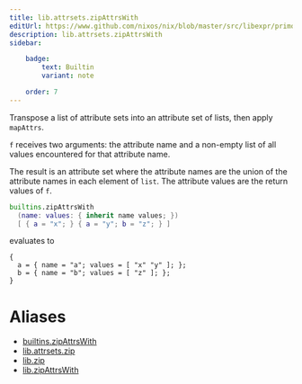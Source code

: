 ```yaml
---
title: lib.attrsets.zipAttrsWith
editUrl: https://www.github.com/nixos/nix/blob/master/src/libexpr/primops.cc
description: lib.attrsets.zipAttrsWith
sidebar:

    badge:
        text: Builtin
        variant: note

    order: 7
---
```


Transpose a list of attribute sets into an attribute set of lists,
then apply `mapAttrs`.

`f` receives two arguments: the attribute name and a non-empty
list of all values encountered for that attribute name.

The result is an attribute set where the attribute names are the
union of the attribute names in each element of `list`. The attribute
values are the return values of `f`.

```nix
builtins.zipAttrsWith
  (name: values: { inherit name values; })
  [ { a = "x"; } { a = "y"; b = "z"; } ]
```

evaluates to

```
{
  a = { name = "a"; values = [ "x" "y" ]; };
  b = { name = "b"; values = [ "z" ]; };
}
```


# Aliases

- [builtins.zipAttrsWith](/reference/builtinszipAttrsWith)
- [lib.attrsets.zip](/reference/libattrsets.zip)
- [lib.zip](/reference/libzip)
- [lib.zipAttrsWith](/reference/libzipAttrsWith)


